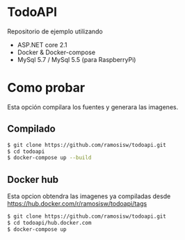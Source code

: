 # TodoAPI

Repositorio de ejemplo utilizando 
* ASP.NET core 2.1
* Docker & Docker-compose
* MySql 5.7 / MySql 5.5 (para RaspberryPi)

# Como probar
Esta opción compilara los fuentes y generara las imagenes.

## Compilado
```sh
$ git clone https://github.com/ramosisw/todoapi.git
$ cd todoapi
$ docker-compose up --build
```

## Docker hub
Esta opcion obtendra las imagenes ya compiladas desde https://hub.docker.com/r/ramosisw/todoapi/tags

```sh
$ git clone https://github.com/ramosisw/todoapi.git
$ cd todoapi/hub.docker.com
$ docker-compose up
```
